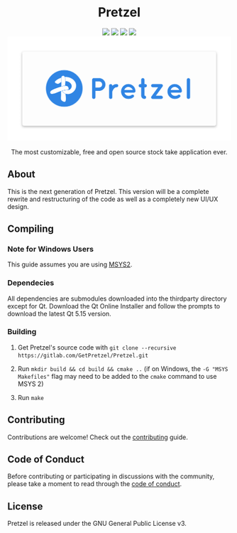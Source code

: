 <div align="center">
  <h1>Pretzel</h1>
  <span>
  <a href="CODE_OF_CONDUCT.md"><img src="https://img.shields.io/badge/Contributor%20Covenant-2.1-4baaaa.svg"/></a>
  <a href="LICENSE"><img src="https://img.shields.io/badge/License-GPL_v3-green.svg"/></a>
  <a href="https://discord.gg/5eAMUqNrUe"><img src="https://img.shields.io/discord/914698423205249054"/></a>
  <img src="https://img.shields.io/tokei/lines/gitlab/getpretzel/pretzel"/>
  </span>
  <img src="./assets/logo.png"/>
  <p>The most customizable, free and open source stock take application ever.</p>
</div>

## About
This is the next generation of Pretzel. This version will be a complete rewrite and restructuring of the code as well as a completely new UI/UX design.

## Compiling

### Note for Windows Users

This guide assumes you are using [MSYS2](https://msys2.org).

### Dependecies

All dependencies are submodules downloaded into the thirdparty directory except for Qt. Download the Qt Online Installer and follow the prompts to download the latest Qt 5.15 version.

### Building

1. Get Pretzel's source code with ``git clone --recursive https://gitlab.com/GetPretzel/Pretzel.git``

2. Run ``mkdir build && cd build && cmake ..`` (if on Windows, the ``-G "MSYS Makefiles"`` flag may need to be added to the ``cmake`` command to use MSYS 2)

3. Run ``make``

## Contributing
Contributions are welcome! Check out the [contributing](CONTRIBUTING.md) guide.

## Code of Conduct
Before contributing or participating in discussions with the community, please take a moment to read through the [code of conduct](CODE_OF_CONDUCT.md).

## License
Pretzel is released under the GNU General Public License v3.


<!--## Getting started

To make it easy for you to get started with GitLab, here's a list of recommended next steps.

Already a pro? Just edit this README.md and make it your own. Want to make it easy? [Use the template at the bottom](#editing-this-readme)!

## Add your files

- [ ] [Create](https://gitlab.com/-/experiment/new_project_readme_content:0c8bad3987243b719c6e51022608c302?https://docs.gitlab.com/ee/user/project/repository/web_editor.html#create-a-file) or [upload](https://gitlab.com/-/experiment/new_project_readme_content:0c8bad3987243b719c6e51022608c302?https://docs.gitlab.com/ee/user/project/repository/web_editor.html#upload-a-file) files
- [ ] [Add files using the command line](https://gitlab.com/-/experiment/new_project_readme_content:0c8bad3987243b719c6e51022608c302?https://docs.gitlab.com/ee/gitlab-basics/add-file.html#add-a-file-using-the-command-line) or push an existing Git repository with the following command:

```
cd existing_repo
git remote add origin https://gitlab.com/getpretzel/pretzel.git
git branch -M main
git push -uf origin main
```

## Integrate with your tools

- [ ] [Set up project integrations](https://gitlab.com/-/experiment/new_project_readme_content:0c8bad3987243b719c6e51022608c302?https://gitlab.com/getpretzel/pretzel/-/settings/integrations)

## Collaborate with your team

- [ ] [Invite team members and collaborators](https://gitlab.com/-/experiment/new_project_readme_content:0c8bad3987243b719c6e51022608c302?https://docs.gitlab.com/ee/user/project/members/)
- [ ] [Create a new merge request](https://gitlab.com/-/experiment/new_project_readme_content:0c8bad3987243b719c6e51022608c302?https://docs.gitlab.com/ee/user/project/merge_requests/creating_merge_requests.html)
- [ ] [Automatically close issues from merge requests](https://gitlab.com/-/experiment/new_project_readme_content:0c8bad3987243b719c6e51022608c302?https://docs.gitlab.com/ee/user/project/issues/managing_issues.html#closing-issues-automatically)
- [ ] [Enable merge request approvals](https://gitlab.com/-/experiment/new_project_readme_content:0c8bad3987243b719c6e51022608c302?https://docs.gitlab.com/ee/user/project/merge_requests/approvals/)
- [ ] [Automatically merge when pipeline succeeds](https://gitlab.com/-/experiment/new_project_readme_content:0c8bad3987243b719c6e51022608c302?https://docs.gitlab.com/ee/user/project/merge_requests/merge_when_pipeline_succeeds.html)

## Test and Deploy

Use the built-in continuous integration in GitLab.

- [ ] [Get started with GitLab CI/CD](https://gitlab.com/-/experiment/new_project_readme_content:0c8bad3987243b719c6e51022608c302?https://docs.gitlab.com/ee/ci/quick_start/index.html)
- [ ] [Analyze your code for known vulnerabilities with Static Application Security Testing(SAST)](https://gitlab.com/-/experiment/new_project_readme_content:0c8bad3987243b719c6e51022608c302?https://docs.gitlab.com/ee/user/application_security/sast/)
- [ ] [Deploy to Kubernetes, Amazon EC2, or Amazon ECS using Auto Deploy](https://gitlab.com/-/experiment/new_project_readme_content:0c8bad3987243b719c6e51022608c302?https://docs.gitlab.com/ee/topics/autodevops/requirements.html)
- [ ] [Use pull-based deployments for improved Kubernetes management](https://gitlab.com/-/experiment/new_project_readme_content:0c8bad3987243b719c6e51022608c302?https://docs.gitlab.com/ee/user/clusters/agent/)
- [ ] [Set up protected environments](https://gitlab.com/-/experiment/new_project_readme_content:0c8bad3987243b719c6e51022608c302?https://docs.gitlab.com/ee/ci/environments/protected_environments.html)

***

# Editing this README

When you're ready to make this README your own, just edit this file and use the handy template below (or feel free to structure it however you want - this is just a starting point!).  Thank you to [makeareadme.com](https://gitlab.com/-/experiment/new_project_readme_content:0c8bad3987243b719c6e51022608c302?https://www.makeareadme.com/) for this template.

## Suggestions for a good README
Every project is different, so consider which of these sections apply to yours. The sections used in the template are suggestions for most open source projects. Also keep in mind that while a README can be too long and detailed, too long is better than too short. If you think your README is too long, consider utilizing another form of documentation rather than cutting out information.

## Name
Choose a self-explaining name for your project.

## Description
Let people know what your project can do specifically. Provide context and add a link to any reference visitors might be unfamiliar with. A list of Features or a Background subsection can also be added here. If there are alternatives to your project, this is a good place to list differentiating factors.

## Badges
On some READMEs, you may see small images that convey metadata, such as whether or not all the tests are passing for the project. You can use Shields to add some to your README. Many services also have instructions for adding a badge.

## Visuals
Depending on what you are making, it can be a good idea to include screenshots or even a video (you'll frequently see GIFs rather than actual videos). Tools like ttygif can help, but check out Asciinema for a more sophisticated method.

## Installation
Within a particular ecosystem, there may be a common way of installing things, such as using Yarn, NuGet, or Homebrew. However, consider the possibility that whoever is reading your README is a novice and would like more guidance. Listing specific steps helps remove ambiguity and gets people to using your project as quickly as possible. If it only runs in a specific context like a particular programming language version or operating system or has dependencies that have to be installed manually, also add a Requirements subsection.

## Usage
Use examples liberally, and show the expected output if you can. It's helpful to have inline the smallest example of usage that you can demonstrate, while providing links to more sophisticated examples if they are too long to reasonably include in the README.

## Support
Tell people where they can go to for help. It can be any combination of an issue tracker, a chat room, an email address, etc.

## Roadmap
If you have ideas for releases in the future, it is a good idea to list them in the README.

## Contributing
State if you are open to contributions and what your requirements are for accepting them.

For people who want to make changes to your project, it's helpful to have some documentation on how to get started. Perhaps there is a script that they should run or some environment variables that they need to set. Make these steps explicit. These instructions could also be useful to your future self.

You can also document commands to lint the code or run tests. These steps help to ensure high code quality and reduce the likelihood that the changes inadvertently break something. Having instructions for running tests is especially helpful if it requires external setup, such as starting a Selenium server for testing in a browser.

## Authors and acknowledgment
Show your appreciation to those who have contributed to the project.

## License
For open source projects, say how it is licensed.

## Project status
If you have run out of energy or time for your project, put a note at the top of the README saying that development has slowed down or stopped completely. Someone may choose to fork your project or volunteer to step in as a maintainer or owner, allowing your project to keep going. You can also make an explicit request for maintainers.-->


